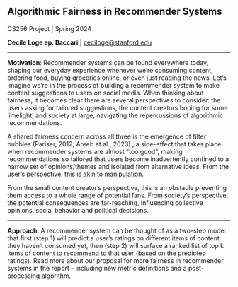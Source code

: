 ## Algorithmic Fairness in Recommender Systems
CS256 Project | Spring 2024 


**Cecile Loge ep. Baccari** | ceciloge@stanford.edu 

---

**Motivation**: Recommender systems can be found everywhere today, shaping our everyday experience whenever we’re consuming content, ordering food, buying groceries online, or even just reading the news. Let’s imagine we’re in the process of building a recommender system to make content suggestions to users on social media. When thinking about fairness, it becomes clear there are several perspectives to consider: the users asking for tailored suggestions, the content creators hoping for some limelight, and society at large, navigating the repercussions of algorithmic recommendations.

A shared fairness concern across all three is the emergence of filter bubbles (Pariser, 2012; Areeb et al., 2023) , a side-effect that takes place when recommender systems are almost "too good", making recommendations so tailored that users become inadvertently confined to a narrow set of opinions/themes and isolated from alternative ideas. From the user’s perspective, this is akin to manipulation. 

From the small content creator’s perspective, this is an obstacle preventing them access to a whole range of potential fans. From society’s perspective, the potential consequences are far-reaching, influencing collective opinions, social behavior and political decisions.

---

**Approach**: A recommender system can be thought of as a two-step model that first (step 1) will predict a user’s ratings on different items of content they haven’t consumed yet, then (step 2) will surface a ranked list of top k items of content to recommend to that user (based on the predicted ratings). Read more about our proposal for more fairness in recommender systems in the report - including new metric definitions and a post-processing algorithm.
